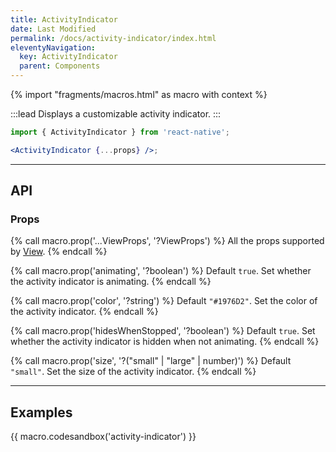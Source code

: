 ```yaml
---
title: ActivityIndicator
date: Last Modified
permalink: /docs/activity-indicator/index.html
eleventyNavigation:
  key: ActivityIndicator
  parent: Components
---
```


{% import "fragments/macros.html" as macro with context %}

:::lead
Displays a customizable activity indicator.
:::

```jsx
import { ActivityIndicator } from 'react-native';

<ActivityIndicator {...props} />;
```

---

## API

### Props

{% call macro.prop('...ViewProps', '?ViewProps') %}
All the props supported by [View](/docs/view).
{% endcall %}

{% call macro.prop('animating', '?boolean') %}
Default `true`. Set whether the activity indicator is animating.
{% endcall %}

{% call macro.prop('color', '?string') %}
Default `"#1976D2"`. Set the color of the activity indicator.
{% endcall %}

{% call macro.prop('hidesWhenStopped', '?boolean') %}
Default `true`. Set whether the activity indicator is hidden when not animating.
{% endcall %}

{% call macro.prop('size', '?("small" | "large" | number)') %}
Default `"small"`. Set the size of the activity indicator.
{% endcall %}

---

## Examples

{{ macro.codesandbox('activity-indicator') }}
